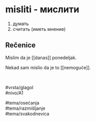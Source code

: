 # misliti - мислити

1. думать  
2. считать (иметь мнение)

## Rečenice

Mislim da je [[danas]] ponedeljak.

Nekad sam mislio da je to [[nemoguće]].

<br>

#vrsta/glagol  
#nivo/A1  

#tema/osećanja  
#tema/razmišljanje  
#tema/svakodnevica  
